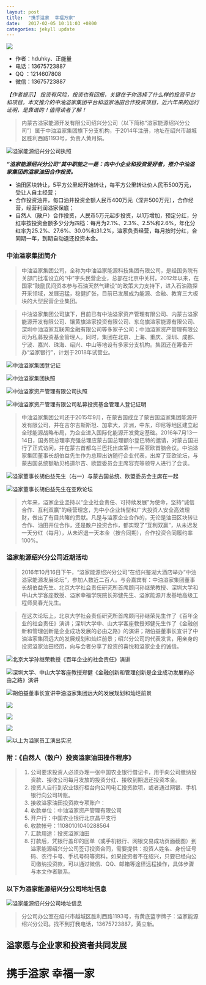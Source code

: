 ```yaml
---
layout: post
title:  "携手溢家  幸福万家"
date:   2017-02-05 10:11:03 +0800
categories: jekyll update
---
```

![][image-1]



* 作者：hduhky、正能量
* 电话：13675723887
* QQ  ：1214607808
* 微信：13675723887





*【作者提示】 投资有风险，投资也有回报，关键在于你选择了什么样的投资平台和项目。本文推介的中油溢家集团平台和溢家油田合作投资项目，近六年来的运行证明，是靠谱的！值得读者了解！*



> 内蒙古溢家能源开发有限公司绍兴分公司（以下简称“溢家能源绍兴分公司”）属于中油溢家集团旗下分支机构，于2014年注册，地址在绍兴市越城区胜利西路1193号，负责人黄月娟。



![溢家能源绍兴分公司执照][image-2]




***“溢家能源绍兴分公司”其中职能之一是：向中小企业和投资爱好者，推介中油溢家集团的溢家油田合作投资。***

* 油田区块转让，5平方公里起开始转让，每平方公里转让价人民币500万元，受让人自主经营；
* 合作投资油井，每口油井投资金额人民币400万元（深井500万元），合作经营，经营利润溢家保底；
* 自然人（散户）合作投资，人民币5万元起步投资，以1万增加，预定分红，分红率按投资金额多少分为四档：每月为2.1%、2.3%、2.5%和2.6%，年化分红率为25.2%、27.6%、30.0%和31.2%，溢家负责经营，每月按时分红，合同期一年，到期自动退还投资本金。



### 中油溢家集团简介

> 中油溢家集团公司，全称为中油溢家能源科技集团有限公司，是经国务院有关部门批准设立的“中”字头民营企业，总部在北京中关村。2012年以来，在国家“鼓励民间资本参与石油天然气建设”的政策大力支持下，进入石油勘探开采领域，发展迅猛，稳健扩张，目前已发展成为能源、金融、教育三大板块的大型民营企业集团。

> 中油溢家集团公司旗下，目前已有中油溢家资产管理有限公司、内蒙古溢家能源开发有限公司、镶黄旗溢家投资有限公司、东乌旗溢家能源有限公司、深圳中油溢家互联网金融有限公司等多家子公司；中油溢家资产管理有限公司为私募投资基金管理人。同时，集团在北京、上海、重庆、深圳、成都、宁波、嘉兴、珠海、绍兴、中山等地设有多家分支机构。集团还在筹备开办“溢家银行”，计划于2018年试营业。



![中油溢家集团登记证][image-3]

![中油溢家集团执照][image-4]

![中油溢家资产管理有限公司执照][image-5]

![中油溢家资产管理有限公司私募投资基金管理人登记证明][image-6]

> 中油溢家集团公司还于2015年9月，在蒙古国成立了蒙古国溢家集团能源开发有限公司，并在吉尔吉斯斯坦、加拿大，非洲，中东，印尼等地区建立起全球能源战略布局，为企业进入国际化能源开发奠定基础。2016年7月13—14日，国务院总理李克强总理应蒙古国总理额尔登巴特的邀请，对蒙古国进行了正式访问，并在蒙古首都乌兰巴托出席第十一届亚欧首脑会议。中油溢家集团董事长胡伯益先生作为总理出访随行企业代表，出席了亚欧论坛，与蒙古国总统额勒贝格道尔吉、欧盟委员会主席容克等领导人进行了会谈。



![溢家董事长胡伯益先生（右一）与蒙古国总统、欧盟委员会主席在一起][image-7]

![溢家董事长胡伯益先生在亚欧论坛][image-8]

> 六年来，溢家企业坚持以“企业社会责任、可持续发展”为使命，坚持“诚信合作、互利双赢”的经营理念，为中小企业转型和广大投资人安全高效理财，做出了有目共睹的贡献。凡是与溢家企业合作的，无论是油田区块转让合作、油田井位合作，还是散户投资合作，都实现了“互利双赢”，从未迟发一天分红（每月），从未迟退一天本金（按合同期），合作投资合同履约率100%。

### 溢家能源绍兴分公司近期活动

> 2016年10月16日下午，“溢家能源绍兴分公司”在绍兴鉴湖大酒店举办“中油溢家能源发展论坛”，参加人数近二百人。与会嘉宾有：中油溢家集团董事长胡伯益先生、北京大学社会责任研究所首席顾问孙继荣教授、深圳大学和中山大学客座教授、溢家幸福学院院长郑健先生、溢家能源开发基地高级工程师吴春光先生。

> 在这次论坛上，北京大学社会责任研究所首席顾问孙继荣先生作了《百年企业的社会责任》演讲；深圳大学中、山大学客座教授郑健先生作了《金融创新和管理创新是企业成功发展的必由之路》的演讲；胡伯益董事长宣讲了中油溢家集团远大的发展规划和灿烂前景；绍兴分公司的代表发言，用亲身的投资溢家油田经历，向与会者分享了投资的喜悦和溢家企业的诚信。



![北京大学孙继荣教授《百年企业的社会责任》演讲][image-9]

![深圳大学、中山大学客座教授郑健《金融创新和管理创新是企业成功发展的必由之路》演讲][image-10]

![胡伯益董事长宣讲中油溢家集团远大的发展规划和灿烂前景][image-11]

![][image-12]

![][image-13]

![][image-14]

![以上为溢家员工演出实况][image-15]

### 附：《自然人（散户）投资溢家油田操作程序》
> 1. 公司要求投资人必须办理一张中国农业银行借记卡，用于向公司缴纳投资款、接收公司每月发放的投资分红、接收到期退还投资本金。
> 2. 投资人自行到农业银行柜台向公司电汇投资款项，或者通过网银、手机银行向公司转账。
> 3. 接收溢家油田投资款专项账户：
> 4. 收款单位：中油溢家资产管理有限公司
> 5. 开户行：中国农业银行北京昌平支行
> 6. 收款帐号：11080101040288564
> 7. 汇款用途：投资溢家油田
> 8. 打款后，凭银行盖印的回单（或手机银行、网银交易成功页面截图）到溢家能源绍兴分公司签订投资合同，需要提供：投资人姓名、身份证号码、农行卡号、手机号码等资料。如果投资者不在绍兴，只要已经向公司缴纳投资款，可以通过微信、QQ、邮箱等途径远程操作，具体步骤与本文作者联系。



### 以下为溢家能源绍兴分公司地址信息



![溢家能源绍兴分公司地址信息][image-16]



> 分公司办公室在绍兴市越城区胜利西路1193号，有黄底蓝字牌子：溢家能源绍兴分公司。找不到打我电话，13675723887，黄立新。



## 溢家愿与企业家和投资者共同发展

# 携手溢家 幸福一家

[image-1]:	https://hduhky.github.io/sources/yijia_1.jpg
[image-2]:	https://hduhky.github.io/sources/yijia_2.jpg
[image-3]:	https://hduhky.github.io/sources/yijia_3.jpg
[image-4]:	https://hduhky.github.io/sources/yijia_4.jpg
[image-5]:	https://hduhky.github.io/sources/yijia_5.jpg
[image-6]:	https://hduhky.github.io/sources/yijia_6.jpg
[image-7]:	https://hduhky.github.io/sources/yijia_7.jpg
[image-8]:	https://hduhky.github.io/sources/yijia_8.jpg
[image-9]:	https://hduhky.github.io/sources/yijia_9.jpg
[image-10]:	https://hduhky.github.io/sources/yijia_10.jpg
[image-11]:	https://hduhky.github.io/sources/yijia_11.jpg
[image-12]:	https://hduhky.github.io/sources/yijia_12.jpg
[image-13]:	https://hduhky.github.io/sources/yijia_13.jpg
[image-14]:	https://hduhky.github.io/sources/yijia_14.jpg
[image-15]:	https://hduhky.github.io/sources/yijia_15.jpg
[image-16]:	https://hduhky.github.io/sources/yijia_16.png
